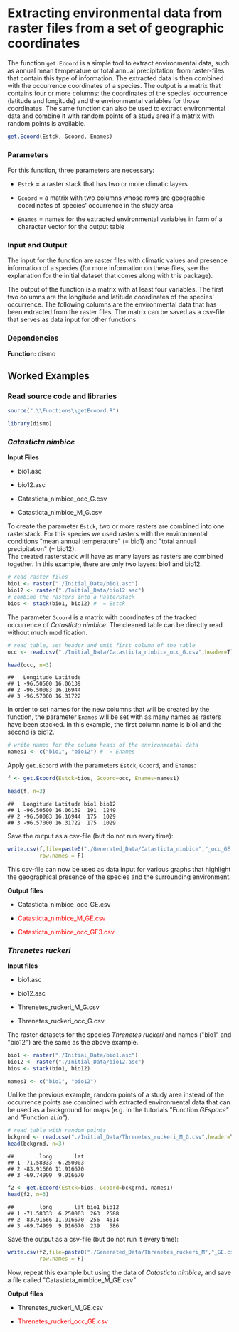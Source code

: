 
# Extracting environmental data from raster files from a set of geographic coordinates

The function `get.Ecoord` is a simple tool to extract environmental data, such as annual mean temperature or total annual precipitation, from raster-files that contain this type of information. The extracted data is then combined with the occurrence coordinates of a species. The output is a matrix that contains four or more columns: the coordinates of the species' occurrence (latitude and longitude) and the environmental variables for those coordinates. The same function can also be used to extract environmental data and combine it with random points of a study area if a matrix with random points is available.

```r
get.Ecoord(Estck, Gcoord, Enames)
```
  
  
### Parameters

For this function, three parameters are necessary:

- `Estck` = a raster stack that has two or more climatic layers

- `Gcoord` = a matrix with two columns whose rows are geographic coordinates of species' occurrence in the study area

- `Enames` = names for the extracted environmental variables in form of a character vector for the output table


### Input and Output

The input for the function are raster files with climatic values and presence information of a species (for more information on these files, see the explanation for the initial dataset that comes along with this package). 

The output of the function is a matrix with at least four variables. The first two columns are the longitude and latitude coordinates of the species' occurrence. The following columns are the environmental data that has been extracted from the raster files. The matrix can be saved as a csv-file that serves as data input for other functions.


### Dependencies 

**Function:** dismo

  
## Worked Examples

### Read source code and libraries

```r
source(".\\Functions\\getEcoord.R")
```


```r
library(dismo)
```
  
### *Catasticta nimbice*


**Input Files**

* bio1.asc

* bio12.asc

* Catasticta_nimbice_occ_G.csv

* Catasticta_nimbice_M_G.csv


To create the parameter `Estck`, two or more rasters are combined into one rasterstack. For this species we used rasters with the environmental conditions "mean annual temperature" (= bio1) and "total annual precipitation" (= bio12).  
The created rasterstack will have as many layers as rasters are combined together. In this example, there are only two layers: bio1 and bio12.

```r
# read raster files
bio1 <- raster("./Initial_Data/bio1.asc")
bio12 <- raster("./Initial_Data/bio12.asc")
# combine the rasters into a RasterStack
bios <- stack(bio1, bio12) #  = Estck
```

The parameter `Gcoord` is a matrix with coordinates of the tracked occurrence of *Catasticta nimbice*. The cleaned table can be directly read without much modification.

```r
# read table, set header and omit first column of the table
occ <- read.csv("./Initial_Data/Catasticta_nimbice_occ_G.csv",header=T)[,-1] #  = Gcoord

head(occ, n=3)
```

```
##   Longitude Latitude
## 1 -96.50500 16.06139
## 2 -96.50083 16.16944
## 3 -96.57000 16.31722
```

In order to set names for the new columns that will be created by the function, the parameter `Enames` will be set with as many names as rasters have been stacked. In this example, the first column name is bio1 and the second is bio12. 

```r
# write names for the column heads of the environmental data
names1 <- c("bio1", "bio12") #  = Enames
```

Apply `get.Ecoord` with the parameters `Estck`, `Gcoord`, and `Enames`:

```r
f <- get.Ecoord(Estck=bios, Gcoord=occ, Enames=names1)

head(f, n=3)
```

```
##   Longitude Latitude bio1 bio12
## 1 -96.50500 16.06139  191  1249
## 2 -96.50083 16.16944  175  1029
## 3 -96.57000 16.31722  175  1029
```

Save the output as a csv-file (but do not run every time):

```r
write.csv(f,file=paste0("./Generated_Data/Catasticta_nimbice","_occ_GE.csv"),
          row.names = F)
```
This csv-file can now be used as data input for various graphs that highlight the geographical presence of the species and the surrounding environment.


**Output files**

- Catasticta_nimbice_occ_GE.csv

- <span style="color: red;">Catasticta_nimbice_M_GE.csv</span>

- <span style="color: red;">Catasticta_nimbice_occ_GE3.csv</span>


### *Threnetes ruckeri*

**Input files**


- bio1.asc

- bio12.asc

- Threnetes_ruckeri_M_G.csv

- Threnetes_ruckeri_occ_G.csv


The raster datasets for the species *Threnetes ruckeri* and names ("bio1" and "bio12") are the same as the above example.

```r
bio1 <- raster("./Initial_Data/bio1.asc") 
bio12 <- raster("./Initial_Data/bio12.asc") 
bios <- stack(bio1, bio12)

names1 <- c("bio1", "bio12") 
```
  
Unlike the previous example, random points of a study area instead of the occurrence points are combined with extracted environmental data that can be used as a background for maps (e.g. in the tutorials "Function *GEspace*" and "Function *el.in*").

```r
# read table with random points
bckgrnd <- read.csv("./Initial_Data/Threnetes_ruckeri_M_G.csv",header=T)
head(bckgrnd, n=3)
```

```
##        long       lat
## 1 -71.58333  6.250003
## 2 -83.91666 11.916670
## 3 -69.74999  9.916670
```

```r
f2 <- get.Ecoord(Estck=bios, Gcoord=bckgrnd, names1) 
head(f2, n=3)
```

```
##        long       lat bio1 bio12
## 1 -71.58333  6.250003  263  2588
## 2 -83.91666 11.916670  256  4614
## 3 -69.74999  9.916670  239   586
```

Save the output as a csv-file (but do not run it every time):

```r
write.csv(f2,file=paste0("./Generated_Data/Threnetes_ruckeri_M","_GE.csv"),
          row.names = F)
```

Now, repeat this example but using the data of *Catasticta nimbice*, and save a file called "Catasticta_nimbice_M_GE.csv"


**Output files**

- Threnetes_ruckeri_M_GE.csv

- <span style="color: red;">Threnetes_ruckeri_occ_GE.csv</span>

